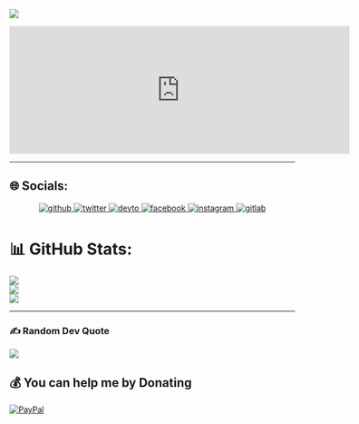 [![](https://visitcount.itsvg.in/api?id=zaidkhan0997&icon=10&color=3)](https://visitcount.itsvg.in)

<iframe src="https://github.com/sponsors/zaidkhan0997/card" title="Sponsor zaidkhan0997" height="225" width="600" style="border: 0;"></iframe>

---
## 🌐 Socials:
<div align="center">
<a href="https://github.com/zaidkhan0997" target="_blank">
<img src=https://img.shields.io/badge/github-%2324292e.svg?&style=for-the-badge&logo=github&logoColor=white alt=github style="margin-bottom: 5px;" />
</a>
<a href="https://twitter.com/zaid_khan0997" target="_blank">
<img src=https://img.shields.io/badge/twitter-%2300acee.svg?&style=for-the-badge&logo=twitter&logoColor=white alt=twitter style="margin-bottom: 5px;" />
</a>
<a href="https://dev.to/zaidkhan0997" target="_blank">
<img src=https://img.shields.io/badge/dev.to-%2308090A.svg?&style=for-the-badge&logo=dev.to&logoColor=white alt=devto style="margin-bottom: 5px;" />
</a>
<a href="https://www.facebook.com/zaikhan00997" target="_blank">
<img src=https://img.shields.io/badge/facebook-%232E87FB.svg?&style=for-the-badge&logo=facebook&logoColor=white alt=facebook style="margin-bottom: 5px;" />
</a>
<a href="https://instagram.com/zaidkhan0997" target="_blank">
<img src=https://img.shields.io/badge/instagram-%23000000.svg?&style=for-the-badge&logo=instagram&logoColor=white alt=instagram style="margin-bottom: 5px;" />
</a>
<a href="https://gitlab.com/zaidkhan0997" target="_blank">
<img src=https://img.shields.io/badge/gitlab-330F63.svg?&style=for-the-badge&logo=gitlab&logoColor=white alt=gitlab style="margin-bottom: 5px;" />
</a>
</div>

# 📊 GitHub Stats:
![](https://github-readme-stats.vercel.app/api?username=zaidkhan0997&theme=github_dark&hide_border=true&include_all_commits=true&count_private=true)<br/>
![](https://github-readme-streak-stats.herokuapp.com/?user=zaidkhan0997&theme=github_dark&hide_border=true)<br/>
![](https://github-readme-stats.vercel.app/api/top-langs/?username=zaidkhan0997&theme=github_dark&hide_border=true&include_all_commits=true&count_private=true&layout=compact)

---
### ✍️ Random Dev Quote
![](https://quotes-github-readme.vercel.app/api?type=horizontal&theme=dark)

  ## 💰 You can help me by Donating
  [![PayPal](https://img.shields.io/badge/PayPal-00457C?style=for-the-badge&logo=paypal&logoColor=white)](https://paypal.me/https://www.paypal.com/paypalme/zaidkhan099) 
